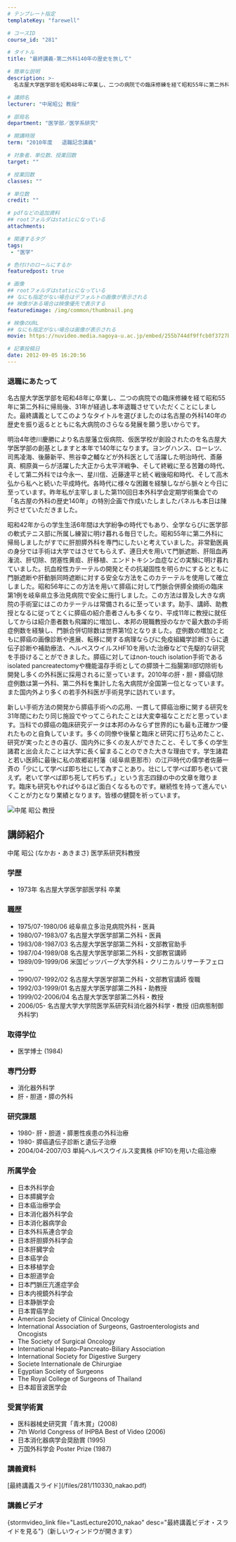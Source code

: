 ```yaml
---
# テンプレート指定
templateKey: "farewell"

# コースID
course_id: "281"

# タイトル
title: "最終講義-第二外科140年の歴史を旅して"

# 簡単な説明
description: >-
  名古屋大学医学部を昭和48年に卒業し、二つの病院での臨床修練を経て昭和55年に第二外科に帰局後、31年が経過し本年退職させていただくことにしました。最終講義としてこのようなタイトルを選びましたのは...

# 講師名
lecturer: "中尾昭公 教授"

# 部局名
department: "医学部／医学系研究"

# 開講時限
term: "2010年度	退職記念講義"

# 対象者、単位数、授業回数
target: ""

# 授業回数
classes: ""

# 単位数
credit: ""

# pdfなどの追加資料
## rootフォルダはstaticになっている
attachments: 

# 関連するタグ
tags:
 - "医学"

# 色付けのロールにするか
featuredpost: true

# 画像
## rootフォルダはstaticになっている
## なにも指定がない場合はデフォルトの画像が表示される
## 映像がある場合は映像優先で表示する
featuredimage: /img/common/thumbnail.png

# 映像のURL
## なにも指定がない場合は画像が表示される
movie: https://nuvideo.media.nagoya-u.ac.jp/embed/255b744df9ffcb0f3727b81b3d06e49e57b1344f

# 記事投稿日
date: 2012-09-05 16:20:56
---
```



### 退職にあたって

名古屋大学医学部を昭和48年に卒業し、二つの病院での臨床修練を経て昭和55年に第二外科に帰局後、31年が経過し本年退職させていただくことにしました。最終講義としてこのようなタイトルを選びましたのは名古屋の外科140年の歴史を振り返るとともに名大病院のさらなる発展を願う思いからです。

明治4年徳川慶勝により名古屋藩立仮病院、仮医学校が創設されたのを名古屋大学医学部の創基としますと本年で140年になります。ヨングハンス、ローレツ、司馬凌海、後藤新平、熊谷幸之輔などが外科医として活躍した明治時代、斎藤真、桐原眞一らが活躍した大正から太平洋戦争、そして終戦に至る苦難の時代、そして第二外科では今永一、星川信、近藤達平と続く戦後昭和時代、そして高木弘から私へと続いた平成時代。各時代に様々な困難を経験しながら脈々と今日に至っています。昨年私が主宰しました第110回日本外科学会定期学術集会での「名古屋の外科の歴史140年」の特別企画で作成いたしましたパネルも本日は陳列させていただきました。

昭和42年からの学生生活6年間は大学紛争の時代でもあり、全学ならびに医学部の軟式テニス部に所属し練習に明け暮れる毎日でした。昭和55年に第二外科に帰局しましたがすでに肝胆膵外科を専門にしたいと考えていました。非常勤医員の身分では手術は大学ではさせてもらえず、連日犬を用いて門脈遮断、肝阻血再潅流、肝切除、閉塞性黄疸、肝移植、エンドトキシン血症などの実験に明け暮れていました。抗血栓性カテーテルの開発とその抗凝固性を明らかにするとともに門脈遮断や肝動脈同時遮断に対する安全な方法をこのカテーテルを使用して確立しました。昭和56年にこの方法を用いて膵癌に対して門脈合併膵全摘術の臨床第1例を岐阜県立多治見病院で安全に施行しました。この方法は普及し大きな病院の手術室にはこのカテーテルは常備されるに至っています。助手、講師、助教授となるに従ってとくに膵癌の紹介患者さんも多くなり、平成11年に教授に就任してからは紹介患者数も飛躍的に増加し、本邦の現職教授のなかで最大数の手術症例数を経験し、門脈合併切除数は世界第1位となりました。症例数の増加とともに膵癌の画像診断や進展、転移に関する病理ならびに免疫組織学診断さらに遺伝子診断や補助療法、ヘルペスウイルスHF10を用いた治療などで先駆的な研究を手掛けることができました。膵癌に対してはnon-touch isolation手術であるisolated pancreatectomyや機能温存手術としての膵頭十二指腸第II部切除術も開発し多くの外科医に採用されるに至っています。2010年の肝・胆・膵癌切除症例数は第一外科、第二外科を集計した名大病院が全国第一位となっています。また国内外より多くの若手外科医が手術見学に訪れています。

新しい手術方法の開発から膵癌手術への応用、一貫して膵癌治療に関する研究を31年間にわたり同じ施設でやってこられたことは大変幸福なことだと思っています。当科での膵癌の臨床研究データは本邦のみならず世界的にも最も正確かつ優れたものと自負しています。多くの同僚や後輩と臨床と研究に打ち込めたこと、研究が実ったときの喜び、国内外に多くの友人ができたこと、そして多くの学生諸君と出会えたことは大学に長く留まることのできた大きな理由です。学生諸君と若い医師に最後に私の故郷岩村藩（岐阜県恵那市）の江戸時代の儒学者佐藤一斉の「少にして学べば即ち壮にして為すことあり。壮にして学べば即ち老いて衰えず。老いて学べば即ち死して朽ちず。」という言志四録の中の文章を贈ります。臨床も研究もやればやるほど面白くなるものです。継続性を持って進んでいくことが力となり業績となります。皆様の健闘を祈っています。



![中尾 昭公 教授](/files/281/s_nakao_portrait.jpg) 
## 講師紹介

中尾 昭公 (なかお・あきまさ) 医学系研究科教授

### 学歴

* 1973年 名古屋大学医学部医学科 卒業

### 職歴

* 1975/07-1980/06 岐阜県立多治見病院外科・医員
* 1980/07-1983/07 名古屋大学医学部第二外科・医員
* 1983/08-1987/03 名古屋大学医学部第二外科・文部教官助手
* 1987/04-1989/08 名古屋大学医学部第二外科・文部教官講師
* 1989/09-1999/06 米国ピッツバーグ大学外科・クリニカルリサーチフェロー
* 1990/07-1992/02 名古屋大学医学部第二外科・文部教官講師 復職
* 1992/03-1999/01 名古屋大学医学部第二外科・助教授
* 1999/02-2006/04 名古屋大学医学部第二外科・教授
* 2006/05- 名古屋大学大学院医学系研究科消化器外科学・教授 (旧病態制御外科学)

### 取得学位

* 医学博士 (1984)

### 専門分野

* 消化器外科学
* 肝・胆道・膵の外科

### 研究課題

* 1980- 肝・胆道・膵悪性疾患の外科治療
* 1980- 膵癌遺伝子診断と遺伝子治療
* 2004/04-2007/03 単純ヘルペスウイルス変異株 (HF10)を用いた癌治療

### 所属学会

* 日本外科学会
* 日本膵臓学会
* 日本癌治療学会
* 日本消化器外科学会
* 日本消化器病学会
* 日本外科系連合学会
* 日本肝胆膵外科学会
* 日本肝臓学会
* 日本癌学会
* 日本移植学会
* 日本胆道学会
* 日本門脈圧亢進症学会
* 日本内視鏡外科学会
* 日本静脈学会
* 日本胃癌学会
* American Society of Clinical Oncology
* International Association of Surgeons, Gastroenterologists and Oncogists
* The Society of Surgical Oncology
* International Hepato-Pancreato-Biliary Association
* International Society for Digestive Surgery
* Societe Internationale de Chirurgiae
* Egyptian Society of Surgeons
* The Royal College of Surgeons of Thailand
* 日本超音波医学会

### 受賞学術賞

* 医科器械史研究賞「青木賞」(2008)
* 7th World Congress of IHPBA Best of Video (2006)
* 日本消化器病学会奨励賞 (1995)
* 万国外科学会 Poster Prize (1987)


<h3>講義資料</h3>
<p>
[最終講義スライド](/files/281/110330_nakao.pdf) 
</p>

<h3>講義ビデオ</h3>
<p>
{stormvideo_link file="LastLecture2010_nakao" desc="最終講義ビデオ・スライドを見る"}（新しいウィンドウが開きます）
</p>